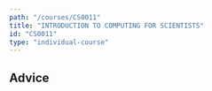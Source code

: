 ```yaml
---
path: "/courses/CS0011"
title: "INTRODUCTION TO COMPUTING FOR SCIENTISTS"
id: "CS0011"
type: "individual-course"
---
```


## Advice

